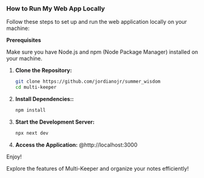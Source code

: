 ### How to Run My Web App Locally

Follow these steps to set up and run the web application locally on your machine:

**Prerequisites**

Make sure you have Node.js and npm (Node Package Manager) installed on your machine.

1. **Clone the Repository:**

   ```bash
   git clone https://github.com/jordianojr/summer_wisdom
   cd multi-keeper

2. **Install Dependencies::**

   ```bash
   npm install 

3. **Start the Development Server:**

   ```bash
   npx next dev

4. **Access the Application:**
   @http://localhost:3000

Enjoy!

Explore the features of Multi-Keeper and organize your notes efficiently!
